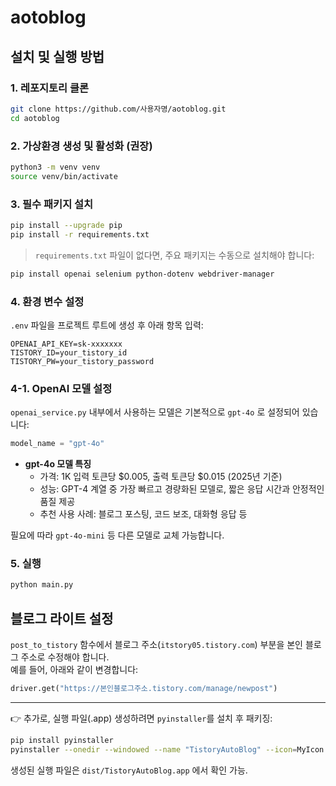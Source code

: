 # aotoblog

## 설치 및 실행 방법

### 1. 레포지토리 클론
```bash
git clone https://github.com/사용자명/aotoblog.git
cd aotoblog
```

### 2. 가상환경 생성 및 활성화 (권장)
```bash
python3 -m venv venv
source venv/bin/activate
```

### 3. 필수 패키지 설치
```bash
pip install --upgrade pip
pip install -r requirements.txt
```

> `requirements.txt` 파일이 없다면, 주요 패키지는 수동으로 설치해야 합니다:
```bash
pip install openai selenium python-dotenv webdriver-manager
```


### 4. 환경 변수 설정
`.env` 파일을 프로젝트 루트에 생성 후 아래 항목 입력:
```
OPENAI_API_KEY=sk-xxxxxxx
TISTORY_ID=your_tistory_id
TISTORY_PW=your_tistory_password
```

### 4-1. OpenAI 모델 설정
`openai_service.py` 내부에서 사용하는 모델은 기본적으로 `gpt-4o` 로 설정되어 있습니다:

```python
model_name = "gpt-4o"
```

- **gpt-4o 모델 특징**
  - 가격: 1K 입력 토큰당 $0.005, 출력 토큰당 $0.015 (2025년 기준)
  - 성능: GPT-4 계열 중 가장 빠르고 경량화된 모델로, 짧은 응답 시간과 안정적인 품질 제공
  - 추천 사용 사례: 블로그 포스팅, 코드 보조, 대화형 응답 등

필요에 따라 `gpt-4o-mini` 등 다른 모델로 교체 가능합니다.

### 5. 실행
```bash
python main.py
```

## 블로그 라이트 설정

`post_to_tistory` 함수에서 블로그 주소(`itstory05.tistory.com`) 부분을 본인 블로그 주소로 수정해야 합니다.  
예를 들어, 아래와 같이 변경합니다:

```python
driver.get("https://본인블로그주소.tistory.com/manage/newpost")
```

---

👉 추가로, 실행 파일(.app) 생성하려면 `pyinstaller`를 설치 후 패키징:
```bash
pip install pyinstaller
pyinstaller --onedir --windowed --name "TistoryAutoBlog" --icon=MyIcon.icns main.py
```
생성된 실행 파일은 `dist/TistoryAutoBlog.app` 에서 확인 가능.